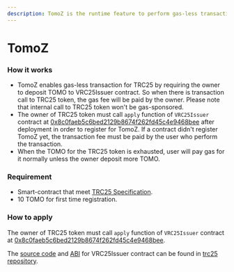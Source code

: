 ```yaml
---
description: TomoZ is the runtime feature to perform gas-less transaction with TRC25 token
---
```


# TomoZ

### How it works

* TomoZ enables gas-less transaction for TRC25 by requiring the owner to deposit TOMO to VRC25Issuer contract. So when there is transaction call to TRC25 token, the gas fee will be paid by the owner. Please note that internal call to TRC25 token won't be gas-sponsored.
* The owner of TRC25 token must call `apply` function of `VRC25Issuer` contract at [0x8c0faeb5c6bed2129b8674f262fd45c4e9468bee](https://tomoscan.io/address/0x8c0faeb5c6bed2129b8674f262fd45c4e9468bee) after deployment in order to register for TomoZ. If a contract didn't register TomoZ yet, the transaction fee must be paid by the user who perform the transaction.
* When the TOMO for the TRC25 token is exhausted, user will pay gas for it normally unless the owner deposit more TOMO.

### Requirement

* Smart-contract that meet [TRC25 Specification](../standards-and-specification/trc25-specification.md).
* 10 TOMO for first time registration.

### How to apply

The owner of TRC25 token must call `apply` function of `VRC25Issuer` contract at [0x8c0faeb5c6bed2129b8674f262fd45c4e9468bee](https://tomoscan.io/address/0x8c0faeb5c6bed2129b8674f262fd45c4e9468bee).

The [source code](https://github.com/tomochain/trc25/raw/main/contracts/tests/VRC25Issuer.sol) and [ABI](https://github.com/tomochain/trc25/raw/main/metadata/VRC25Issuer.json) for VRC25Issuer contract can be found in [trc25 repository](https://github.com/tomochain/trc25/).

